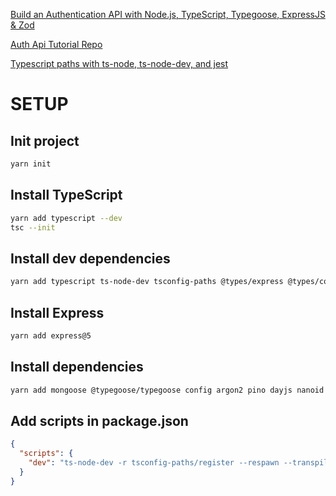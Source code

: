 [Build an Authentication API with Node.js, TypeScript, Typegoose, ExpressJS & Zod](https://youtu.be/qylGaki0JhY?si=JGKvUCQMk8CNekS2)

[Auth Api Tutorial Repo](https://github.com/TomDoesTech/auth-api-tutorial)

[Typescript paths with ts-node, ts-node-dev, and jest](https://medium.com/@fmoessle/typescript-paths-with-ts-node-ts-node-dev-and-jest-671deacf6428)

# SETUP

## Init project

```bash
yarn init
```

## Install TypeScript

```bash
yarn add typescript --dev
tsc --init
```

## Install dev dependencies

```bash
yarn add typescript ts-node-dev tsconfig-paths @types/express @types/config pino-pretty @types/nodemailer @types/lodash @types/jsonwebtoken -D
```

## Install Express

```bash
yarn add express@5
```

## Install dependencies

```bash
yarn add mongoose @typegoose/typegoose config argon2 pino dayjs nanoid nodemailer lodash jsonwebtoken dotenv zod
```

## Add scripts in package.json

```json
{
  "scripts": {
    "dev": "ts-node-dev -r tsconfig-paths/register --respawn --transpile-only src/app.ts"
  }
}
```
